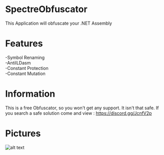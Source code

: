 # SpectreObfuscator
This Application will obfuscate your .NET Assembly

# Features
-Symbol Renaming <br />
-AntiILDasm<br />
-Constant Protection<br />
-Constant Mutation<br />

# Information
This is a free Obfuscator, so you won't get any support.
It isn't that safe. If you search a safe solution come and view : https://discord.gg/JcnfV2p


# Pictures

![alt text](https://github.com/jokebeatz/SpectreObfuscator/blob/master/specter.PNG)
